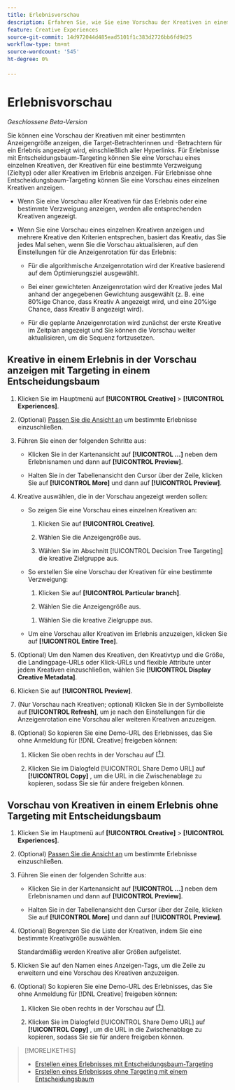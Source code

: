 ```yaml
---
title: Erlebnisvorschau
description: Erfahren Sie, wie Sie eine Vorschau der Kreativen in einem Werbeerlebnis anzeigen.
feature: Creative Experiences
source-git-commit: 14d972044d485ead5101f1c383d2726bb6fd9d25
workflow-type: tm+mt
source-wordcount: '545'
ht-degree: 0%

---
```


# Erlebnisvorschau

*Geschlossene Beta-Version*

Sie können eine Vorschau der Kreativen mit einer bestimmten Anzeigengröße anzeigen, die Target-Betrachterinnen und -Betrachtern für ein Erlebnis angezeigt wird, einschließlich aller Hyperlinks. Für Erlebnisse mit Entscheidungsbaum-Targeting können Sie eine Vorschau eines einzelnen Kreativen, der Kreativen für eine bestimmte Verzweigung (Zieltyp) oder aller Kreativen im Erlebnis anzeigen. Für Erlebnisse ohne Entscheidungsbaum-Targeting können Sie eine Vorschau eines einzelnen Kreativen anzeigen. <!-- verify -->

* Wenn Sie eine Vorschau aller Kreativen für das Erlebnis oder eine bestimmte Verzweigung anzeigen, werden alle entsprechenden Kreativen angezeigt.

* Wenn Sie eine Vorschau eines einzelnen Kreativen anzeigen und mehrere Kreative den Kriterien entsprechen, basiert das Kreativ, das Sie jedes Mal sehen, wenn Sie die Vorschau aktualisieren, auf den Einstellungen für die Anzeigenrotation für das Erlebnis:

   * Für die algorithmische Anzeigenrotation wird der Kreative basierend auf dem Optimierungsziel ausgewählt.

   * Bei einer gewichteten Anzeigenrotation wird der Kreative jedes Mal anhand der angegebenen Gewichtung ausgewählt (z. B. eine 80%ige Chance, dass Kreativ A angezeigt wird, und eine 20%ige Chance, dass Kreativ B angezeigt wird).

   * Für die geplante Anzeigenrotation wird zunächst der erste Kreative im Zeitplan angezeigt und Sie können die Vorschau weiter aktualisieren, um die Sequenz fortzusetzen.<!-- Refresh isn't there as of 2/3 -->

## Kreative in einem Erlebnis in der Vorschau anzeigen mit Targeting in einem Entscheidungsbaum

1. Klicken Sie im Hauptmenü auf **[!UICONTROL Creative]** > **[!UICONTROL Experiences]**.

1. (Optional) [Passen Sie die Ansicht an](/help/creative/introduction/customize-data-views.md) um bestimmte Erlebnisse einzuschließen.

1. Führen Sie einen der folgenden Schritte aus:

   * Klicken Sie in der Kartenansicht auf **[!UICONTROL ...]** neben dem Erlebnisnamen und dann auf **[!UICONTROL Preview]**.

   * Halten Sie in der Tabellenansicht den Cursor über der Zeile, klicken Sie auf **[!UICONTROL More]** und dann auf **[!UICONTROL Preview]**.

1. Kreative auswählen, die in der Vorschau angezeigt werden sollen:

   * So zeigen Sie eine Vorschau eines einzelnen Kreativen an:

      1. Klicken Sie auf **[!UICONTROL Creative]**.

      1. Wählen Sie die Anzeigengröße aus.

      1. Wählen Sie im Abschnitt [!UICONTROL Decision Tree Targeting] die kreative Zielgruppe aus.

   * So erstellen Sie eine Vorschau der Kreativen für eine bestimmte Verzweigung:

      1. Klicken Sie auf **[!UICONTROL Particular branch]**.

      1. Wählen Sie die Anzeigengröße aus.

     <!-- I don't see this as of 2/3:
     1. Select whether to group the creatives by Rotation Type or Ad Size.
     -->

      1. Wählen Sie die kreative Zielgruppe aus.

   * Um eine Vorschau aller Kreativen im Erlebnis anzuzeigen, klicken Sie auf **[!UICONTROL Entire Tree]**.

     <!-- I don't see this as of 2/3:
     1. Click **[!UICONTROL Entire Tree]**.
     1. Select the ad size.
     1. Select whether to group the creatives by Rotation Type or Ad Size.
     -->

1. (Optional) Um den Namen des Kreativen, den Kreativtyp und die Größe, die Landingpage-URLs oder Klick-URLs und flexible Attribute unter jedem Kreativen einzuschließen, wählen Sie **[!UICONTROL Display Creative Metadata]**.

1. Klicken Sie auf **[!UICONTROL Preview]**.

1. (Nur Vorschau nach Kreativen; optional) Klicken Sie in der Symbolleiste auf **[!UICONTROL Refresh]**, um je nach den Einstellungen für die Anzeigenrotation eine Vorschau aller weiteren Kreativen anzuzeigen.<!-- I don't see this as of 2/3 -->

1. (Optional) So kopieren Sie eine Demo-URL des Erlebnisses, das Sie ohne Anmeldung für [!DNL Creative] freigeben können:

   1. Klicken Sie oben rechts in der Vorschau auf ![Freigeben](/help/creative/assets/share.png "Freigeben").

   1. Klicken Sie im Dialogfeld [!UICONTROL Share Demo URL] auf **[!UICONTROL Copy]** , um die URL in die Zwischenablage zu kopieren, sodass Sie sie für andere freigeben können.


## Vorschau von Kreativen in einem Erlebnis ohne Targeting mit Entscheidungsbaum

1. Klicken Sie im Hauptmenü auf **[!UICONTROL Creative]** > **[!UICONTROL Experiences]**.

1. (Optional) [Passen Sie die Ansicht an](/help/creative/introduction/customize-data-views.md) um bestimmte Erlebnisse einzuschließen.

1. Führen Sie einen der folgenden Schritte aus:

   * Klicken Sie in der Kartenansicht auf **[!UICONTROL ...]** neben dem Erlebnisnamen und dann auf **[!UICONTROL Preview]**.

   * Halten Sie in der Tabellenansicht den Cursor über der Zeile, klicken Sie auf **[!UICONTROL More]** und dann auf **[!UICONTROL Preview]**.

1. (Optional) Begrenzen Sie die Liste der Kreativen, indem Sie eine bestimmte Kreativgröße auswählen.

   Standardmäßig werden Kreative aller Größen aufgelistet.

1. Klicken Sie auf den Namen eines Anzeigen-Tags, um die Zeile zu erweitern und eine Vorschau des Kreativen anzuzeigen.

1. (Optional) So kopieren Sie eine Demo-URL des Erlebnisses, das Sie ohne Anmeldung für [!DNL Creative] freigeben können:

   1. Klicken Sie oben rechts in der Vorschau auf ![Freigeben](/help/creative/assets/share.png "Freigeben").

   1. Klicken Sie im Dialogfeld [!UICONTROL Share Demo URL] auf **[!UICONTROL Copy]** , um die URL in die Zwischenablage zu kopieren, sodass Sie sie für andere freigeben können.

>[!MORELIKETHIS]
>
>* [Erstellen eines Erlebnisses mit Entscheidungsbaum-Targeting](experience-create-targeting.md)
>* [Erstellen eines Erlebnisses ohne Targeting mit einem Entscheidungsbaum](/help/creative/experiences/experience-create-no-targeting.md)
